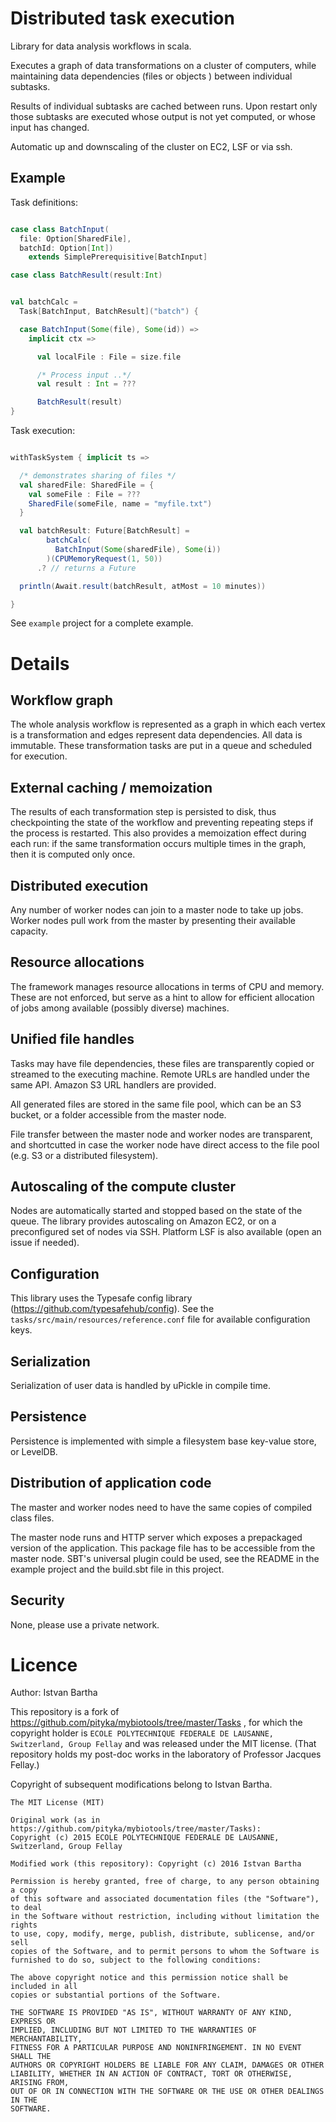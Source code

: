 # Distributed task execution
Library for data analysis workflows in scala.

Executes a graph of data transformations on a cluster of computers,
while maintaining data dependencies (files or objects ) between individual subtasks.

Results of individual subtasks are cached between runs. Upon restart only those subtasks are executed
whose output is not yet computed, or whose input has changed.

Automatic up and downscaling of the cluster on EC2, LSF or via ssh.

## Example

Task definitions:

```scala

case class BatchInput(
  file: Option[SharedFile],
  batchId: Option[Int])
    extends SimplePrerequisitive[BatchInput]

case class BatchResult(result:Int)


val batchCalc =
  Task[BatchInput, BatchResult]("batch") {

  case BatchInput(Some(file), Some(id)) =>
    implicit ctx =>

      val localFile : File = size.file

      /* Process input ..*/
      val result : Int = ???

      BatchResult(result)
}
```

Task execution:

```scala

withTaskSystem { implicit ts =>

  /* demonstrates sharing of files */
  val sharedFile: SharedFile = {
    val someFile : File = ???
    SharedFile(someFile, name = "myfile.txt")
  }

  val batchResult: Future[BatchResult] =    
        batchCalc(
          BatchInput(Some(sharedFile), Some(i))
        )(CPUMemoryRequest(1, 50))
      .? // returns a Future

  println(Await.result(batchResult, atMost = 10 minutes))

}

```

See `example` project for a complete example.

# Details

## Workflow graph

The whole analysis workflow is represented as a graph in which each vertex is a transformation and
edges represent data dependencies. All data is immutable. These transformation tasks are put in a queue and scheduled for execution.

## External caching / memoization

The results of each transformation step is persisted to disk, thus checkpointing the state of the workflow and preventing repeating steps if the process is restarted.
This also provides a memoization effect during each run:
if the same transformation occurs multiple times in the graph, then it is computed only once.

## Distributed execution

Any number of worker nodes can join to a master node to take up jobs.
Worker nodes pull work from the master by presenting their available capacity.

## Resource allocations

The framework manages resource allocations in terms of CPU and memory.
These are not enforced, but serve as a hint to allow for efficient allocation of jobs among
available (possibly diverse) machines.

## Unified file handles

Tasks may have file dependencies, these files are transparently copied or streamed to the executing machine. Remote URLs are handled under the same API. Amazon S3 URL handlers are provided.

All generated files are stored in the same file pool, which can be an S3 bucket, or a folder
accessible from the master node.

File transfer between the master node and worker nodes are transparent, and shortcutted in case the worker node have direct access to the file pool (e.g. S3 or a distributed filesystem).

## Autoscaling of the compute cluster

Nodes are automatically started and stopped based on the state of the queue.
The library provides autoscaling on Amazon EC2, or on a preconfigured set of nodes via SSH.
Platform LSF is also available (open an issue if needed).

## Configuration

This library uses the Typesafe config library (https://github.com/typesafehub/config).
See the `tasks/src/main/resources/reference.conf` file for available configuration keys.

## Serialization

Serialization of user data is handled by uPickle in compile time.

## Persistence

Persistence is implemented with simple a filesystem base key-value store, or LevelDB.

## Distribution of application code

The master and worker nodes need to have the same copies of compiled class files.

The master node runs and HTTP server which exposes a prepackaged version of the application.
This package file has to be accessible from the master node.
SBT's universal plugin could be used, see the README in the example project and the build.sbt file in this project.

## Security

None, please use a private network.

# Licence

Author: Istvan Bartha

This repository is a fork of https://github.com/pityka/mybiotools/tree/master/Tasks , for which the copyright holder is `ECOLE POLYTECHNIQUE FEDERALE DE LAUSANNE, Switzerland, Group Fellay` and was released under the MIT license. (That repository holds my post-doc works in the laboratory of Professor Jacques Fellay.)

Copyright of subsequent modifications belong to Istvan Bartha.

```
The MIT License (MIT)

Original work (as in https://github.com/pityka/mybiotools/tree/master/Tasks):
Copyright (c) 2015 ECOLE POLYTECHNIQUE FEDERALE DE LAUSANNE, Switzerland, Group Fellay

Modified work (this repository): Copyright (c) 2016 Istvan Bartha

Permission is hereby granted, free of charge, to any person obtaining a copy
of this software and associated documentation files (the "Software"), to deal
in the Software without restriction, including without limitation the rights
to use, copy, modify, merge, publish, distribute, sublicense, and/or sell
copies of the Software, and to permit persons to whom the Software is
furnished to do so, subject to the following conditions:

The above copyright notice and this permission notice shall be included in all
copies or substantial portions of the Software.

THE SOFTWARE IS PROVIDED "AS IS", WITHOUT WARRANTY OF ANY KIND, EXPRESS OR
IMPLIED, INCLUDING BUT NOT LIMITED TO THE WARRANTIES OF MERCHANTABILITY,
FITNESS FOR A PARTICULAR PURPOSE AND NONINFRINGEMENT. IN NO EVENT SHALL THE
AUTHORS OR COPYRIGHT HOLDERS BE LIABLE FOR ANY CLAIM, DAMAGES OR OTHER
LIABILITY, WHETHER IN AN ACTION OF CONTRACT, TORT OR OTHERWISE, ARISING FROM,
OUT OF OR IN CONNECTION WITH THE SOFTWARE OR THE USE OR OTHER DEALINGS IN THE
SOFTWARE.
```
